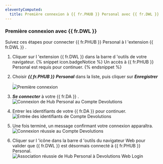 ```yaml
---
eleventyComputed:
  title: Première connexion à {{ fr.PHUB }} Personal avec {{ fr.DWL }}
---
```

### Première connexion avec {{ fr.DWL }} 

Suivez ces étapes pour connecter {{ fr.PHUB }} Personal à l 'extension {{ fr.DWL }} .  

1. Cliquer sur l 'extension {{ fr.DWL }} dans la barre d 'outils de votre navigateur. 
{% snippet icon.badgeNotice %} 
Un accès à {{ fr.PHUB }} Personal est requis pour continuer. 
{% endsnippet %}
 
2. Choisir ***{{ fr.PHUB }}*** ***Personal*** dans la liste, puis cliquer sur ***Enregistrer*** .  
![Première connexion](/img/fr/hub/Dwl4021.png) 
1. ***Se connecter*** à votre {{ fr.DA }} .  
![Connexion de Hub Personal au Compte Devolutions](/img/fr/hub/Dwl4023.png) 
1. Entrer les identifiants de votre {{ fr.DA }} pour continuer.  
![Entrée des identifiants de Compte Devolutions](/img/fr/hub/Dwl4024.png) 
1. Une fois terminé, un message confirmant votre connexion apparaîtra.  
![Connexion réussie au Compte Devolutions](/img/fr/hub/Dwl4053.png) 
1. Cliquer sur l 'icône dans la barre d 'outils du navigateur Web pour valider que {{ fr.DWL }} est désormais connecté à {{ fr.PHUB }} Personal.  
![Association réussie de Hub Personal à Devolutions Web Login](/img/fr/hub/Dwl4054.png) 

